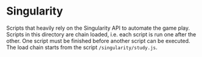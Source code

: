 # Singularity

Scripts that heavily rely on the Singularity API to automate the game play.
Scripts in this directory are chain loaded, i.e. each script is run one after
the other. One script must be finished before another script can be executed.
The load chain starts from the script `/singularity/study.js`.
